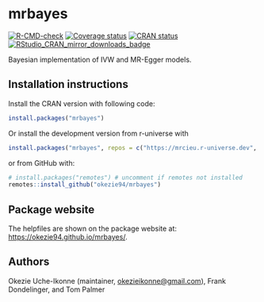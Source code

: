 # mrbayes

<!-- badges: start -->
[![R-CMD-check](https://github.com/okezie94/mrbayes/actions/workflows/R-CMD-check.yaml/badge.svg)](https://github.com/okezie94/mrbayes/actions/workflows/R-CMD-check.yaml)
[![Coverage status](https://codecov.io/gh/okezie94/mrbayes/branch/master/graph/badge.svg)](https://app.codecov.io/github/okezie94/mrbayes?branch=master)
[![CRAN status](https://www.r-pkg.org/badges/version/mrbayes)](https://cran.r-project.org/package=mrbayes)
[![RStudio_CRAN_mirror_downloads_badge](http://cranlogs.r-pkg.org/badges/grand-total/mrbayes?color=blue)](https://CRAN.R-project.org/package=mrbayes)
<!-- badges: end -->

Bayesian implementation of IVW and MR-Egger models.


## Installation instructions
 
Install the CRAN version with following code:

``` r
install.packages("mrbayes")
``` 

Or install the development version from r-universe with

```r
install.packages("mrbayes", repos = c("https://mrcieu.r-universe.dev", "https://cloud.r-project.org"))
```

or from GitHub with:
 
``` r
# install.packages("remotes") # uncomment if remotes not installed
remotes::install_github("okezie94/mrbayes")
```

## Package website

The helpfiles are shown on the package website at: <https://okezie94.github.io/mrbayes/>.

## Authors

Okezie Uche-Ikonne (maintainer, okezieikonne@gmail.com), Frank Dondelinger, and Tom Palmer
